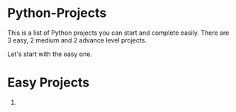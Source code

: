 # Python-Projects
This is a list of Python projects you can start and complete easily. There are 3 easy, 2 medium and 2 advance level projects.

Let's start with the easy one.
# Easy Projects
1. 
